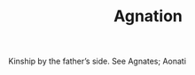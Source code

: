 ---
title: Agnation
letter: A
permalink: "/definitions/agnation.html"
body: Kinship by the father’s side. See Agnates; Aonati
published_at: '2018-07-07'
layout: post
---